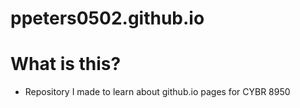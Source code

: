 # ppeters0502.github.io

# What is this?
* Repository I made to learn about github.io pages for CYBR 8950
